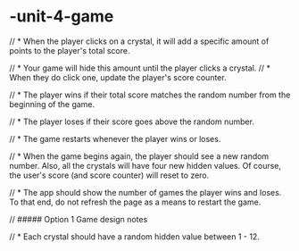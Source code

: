 # -unit-4-game


// * When the player clicks on a crystal, it will add a specific amount of points to the player's total score. 

//   * Your game will hide this amount until the player clicks a crystal.
//   * When they do click one, update the player's score counter.

// * The player wins if their total score matches the random number from the beginning of the game.

// * The player loses if their score goes above the random number.

// * The game restarts whenever the player wins or loses.

//   * When the game begins again, the player should see a new random number. Also, all the crystals will have four new hidden values. Of course, the user's score (and score counter) will reset to zero.

// * The app should show the number of games the player wins and loses. To that end, do not refresh the page as a means to restart the game.

// ##### Option 1 Game design notes

// * Each crystal should have a random hidden value between 1 - 12.
      